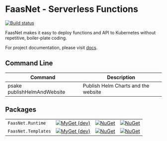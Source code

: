# FaasNet - Serverless Functions

[![Build status](https://ci.appveyor.com/api/projects/status/5heds9x31qc688b9?svg=true)](https://ci.appveyor.com/project/simpleidserver/faasnet)

FaasNet makes it easy to deploy functions and API to Kubernetes without repetitive, boiler-plate coding.

For project documentation, please visit [docs](https://simpleidserver.github.io/FaasNet/).

## Command Line

| Command                     | Description                             |
| --------------------------  | --------------------------------------- |
| psake publishHelmAndWebsite | Publish Helm Charts and the website     |

## Packages

|                         			 						|      																															  																					|																																								|																																								|
| --------------------------------------------------------- | ----------------------------------------------------------------------------------------------------------------------------------------------------------------------------------------------------------------- | ------------------------------------------------------------------------------------------------------------------------------------------------------------- | ------------------------------------------------------------------------------------------------------------------------------------------------------------- |
| `FaasNet.Runtime` 			 			     			| [![MyGet (dev)](https://img.shields.io/myget/advance-ict/v/FaasNet.Runtime.svg)](https://www.myget.org/feed/advance-ict/package/nuget/FaasNet.Runtime)								              				| [![NuGet](https://img.shields.io/nuget/v/FaasNet.Runtime.svg)](https://nuget.org/packages/FaasNet.Runtime) 													| [![NuGet](https://img.shields.io/nuget/dt/FaasNet.Runtime.svg)](https://nuget.org/packages/FaasNet.Runtime) 													|
| `FaasNet.Templates` 			 			     			| [![MyGet (dev)](https://img.shields.io/myget/advance-ict/v/FaasNet.Templates.svg)](https://www.myget.org/feed/advance-ict/package/nuget/FaasNet.Templates)								           				| [![NuGet](https://img.shields.io/nuget/v/FaasNet.Templates.svg)](https://nuget.org/packages/FaasNet.Templates)												| [![NuGet](https://img.shields.io/nuget/dt/FaasNet.Templates.svg)](https://nuget.org/packages/FaasNet.Templates) 												|
